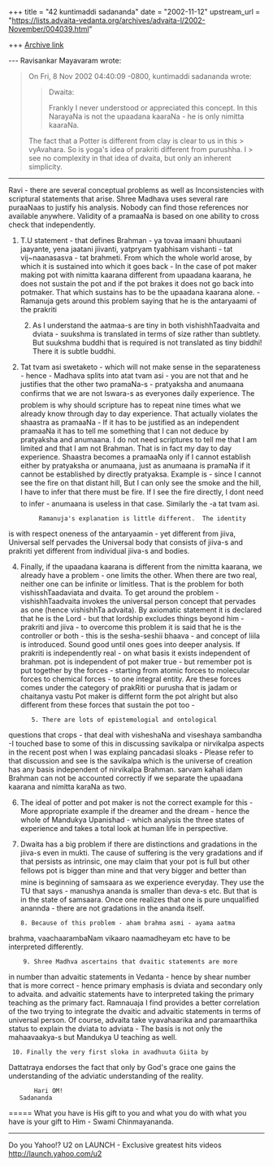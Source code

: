 +++
title = "42 kuntimaddi sadananda"
date = "2002-11-12"
upstream_url = "https://lists.advaita-vedanta.org/archives/advaita-l/2002-November/004039.html"

+++
[Archive link](https://lists.advaita-vedanta.org/archives/advaita-l/2002-November/004039.html)

--- Ravisankar Mayavaram <miinalochanii at YAHOO.COM> wrote:
> On Fri, 8 Nov 2002 04:40:09 -0800, kuntimaddi sadananda
> <kuntimaddisada at YAHOO.COM> wrote:
> >Dwaita:
> >
> >Frankly I never understood or appreciated this concept.  In this
> >NarayaNa is not the upaadana kaaraNa - he is only nimitta kaaraNa.
>
> The fact that a Potter is different from clay is clear to us in
> this
         > vyAvahara. So is yoga's idea of prakriti different from
purushha. I
        > see no
> complexity in that idea of dvaita, but only an inherent simplicity.
------------------------

Ravi - there are several conceptual problems as well as
Inconsistencies with scriptural statements that arise.  Shree Madhava
       uses several rare puraaNaas to justify his analysis. Nobody
can find
those references nor available anywhere. Validity of a pramaaNa is
      based on one ability to cross check that independently.

1. T.U statement - that defines Brahman - ya tovaa imaani bhuutaani
      jaayante, yena jaatani jiivanti, yatpryam tyabhisam vishanti -
tat
       vij~naanasasva - tat brahmeti. From which the whole world
arose, by
         which it is sustained into which it goes  back - In the case
of pot
maker making pot with nimitta kaarana different from upaadana
      kaarana, he does not sustain the pot and if the pot brakes it
does
       not go back into potmaker. That which sustains has to be the
upaadana
         kaarana alone. - Ramanuja gets around this problem saying
that he is
      the antaryaami of the prakriti

    2. As I understand the aatmaa-s are tiny in both
vishishhTaadvaita
      and dviata - suukshma is translated in terms of size rather
than
subtlety. But suukshma buddhi that is required is not translated as
    tiny biddhi! There it is subtle buddhi.

3. Tat tvam asi swetaketo - which will not make sense in the
     separateness - hence - Madhava  splits into atat tvam asi - you
are
not that and he justifies that the other two pramaNa-s - pratyaksha
and anumaana confirms that we are not Iswara-s as everyones daily
experience.  The problem is why should scripture has to repeat nine
times what we already know through day to day experience.  That
actually violates the shaastra as pramaaNa - If it has to be
justified as an independent pramaaNa it has to tell me something that
          I can not deduce by pratyaksha and anumaana.  I do not need
scriptures to tell me that I am limited and that I am not Brahman.
That is in fact my day to day experience. Shaastra becomes a pramaaNa
only if I cannot establish either by pratyaksha or anumaana, just as
anumaana is pramaNa if it cannot be established by directly
pratyaksa. Example is - since I cannot see the fire on that distant
hill, But I can only see the smoke and the hill, I have to infer that
there must  be fire.  If I see the fire directly, I dont need to
      infer - anumaana is useless in that case. Similarly the -a tat
tvam
             asi.

            Ramanuja's explanation is little different.  The identity
is with
           respect oneness of the antaryaamin - yet different from
jiiva,
           Universal self pervades the Universal body that consists
of jiiva-s
        and prakriti yet different from individual jiiva-s and
bodies.

4. Finally, if the upaadana kaarana is different from the nimitta
         kaarana, we already have a problem - one limits the other.
When
       there are two real, neither one can be infinite or limitless.
That is
           the problem for both vishisshTaadaviata and dvaita.  To
get around
          the problem - vishishhTaadvaita invokes the universal
person concept
         that pervades as one (hence vishishhTa advaita). By
axiomatic
       statement it is declared that he is the Lord - but that
lordship
excludes things beyond him - prakriti and jiiva - to overcome this
problem it is said that he is the controller or both - this is the
     sesha-seshii bhaava - and concept of liila is introduced.  Sound
good
until ones goes into deeper analysis. If prakriti is independently
      real - on what basis it exists independent of brahman.  pot is
      independent of pot maker true - but remember pot is put
together by
      the forces - starting from atomic forces to molecular forces to
        chemical forces - to one integral entity.  Are these forces
comes
under the category of prakRiti or purusha that is  jadam or chaitanya
vastu Pot maker is differnt form the pot alright but also different
       from these forces that sustain the pot too -

          5. There are lots of epistemologial and ontological
questions that
crops - that deal with visheshaNa and viseshaya sambandha -I touched
base to some of this in discussing savikalpa or nirvikalpa aspects in
the recent post when I was explaing pancadasi sloaks - Please refer
       to that discussion and see is the savikalpa which is the
universe of
         creation has any basis independent of nirvikalpa Brahman.
sarvam
     kahali idam Brahman can not be accounted correctly if we
separate the
        upaadana kaarana and nimitta karaNa as two.

6. The ideal of potter and pot maker is not the correct example for
     this - More appropriate example if the dreamer and the dream -
hence
     the whole of Mandukya Upanishad - which analysis the three
states of
       experience and takes a total look at human life in
perspective.

7. Dwaita has a big problem if there are distinctions and gradations
in the jiiva-s  even in mukti. The cause of suffering is the very
gradations and if that persists as intrinsic, one may claim that your
pot is full but other fellows pot is bigger than mine and that very
bigger and better than mine is beginning of samsaara as we experience
everyday.  They use the TU that says - manushya ananda is smaller
      than deva-s etc.  But that is in the state of samsaara.  Once
one
       realizes that one is pure unqualified anannda - there are not
    gradations in the ananda itself.

       8. Because of this problem - aham brahma asmi - ayama aatma
brahma,
      vaachaarambaNam vikaaro naamadheyam etc have to be interpreted
       differently.

        9. Shree Madhva ascertains that dvaitic statements are more
in number
than advaitic statements in Vedanta - hence by shear number that is
more correct - hence primary emphasis is dviata and secondary only to
advaita. and advaitic statements have to interpreted taking the
primary teaching as the primary fact. Ramnauaja I find provides a
      better correlation of the two trying to integrate the dvaitic
and
     advaitic statements in terms of universal person. Of course,
advaita
    take vyavahaarika and paramaarthika status to explain the dviata
to
adviata - The basis is not only the mahaavaakya-s but Mandukya U
teaching as well.

     10. Finally the very first sloka in avadhuuta Giita by
Dattatraya
     endorses the fact that only by God's grace one gains the
     understanding of the adviatic understanding of the reality.


           Hari OM!
       Sadananda


=====
What you have is His gift to you and what you do with what you have is your gift to Him - Swami Chinmayananda.

__________________________________________________
Do you Yahoo!?
U2 on LAUNCH - Exclusive greatest hits videos
http://launch.yahoo.com/u2

